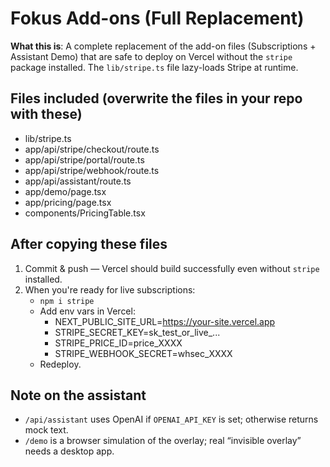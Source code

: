 # Fokus Add-ons (Full Replacement)

**What this is**: A complete replacement of the add-on files (Subscriptions + Assistant Demo) that are safe to deploy on Vercel without the `stripe` package installed. The `lib/stripe.ts` file lazy-loads Stripe at runtime.

## Files included (overwrite the files in your repo with these)
- lib/stripe.ts
- app/api/stripe/checkout/route.ts
- app/api/stripe/portal/route.ts
- app/api/stripe/webhook/route.ts
- app/api/assistant/route.ts
- app/demo/page.tsx
- app/pricing/page.tsx
- components/PricingTable.tsx

## After copying these files
1) Commit & push — Vercel should build successfully even without `stripe` installed.
2) When you're ready for live subscriptions:
   - `npm i stripe`
   - Add env vars in Vercel:
     - NEXT_PUBLIC_SITE_URL=https://your-site.vercel.app
     - STRIPE_SECRET_KEY=sk_test_or_live_...
     - STRIPE_PRICE_ID=price_XXXX
     - STRIPE_WEBHOOK_SECRET=whsec_XXXX
   - Redeploy.

## Note on the assistant
- `/api/assistant` uses OpenAI if `OPENAI_API_KEY` is set; otherwise returns mock text.
- `/demo` is a browser simulation of the overlay; real “invisible overlay” needs a desktop app.
